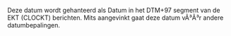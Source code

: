 Deze datum wordt gehanteerd als Datum in het DTM+97 segment van de EKT (CLOCKT) berichten. Mits aangevinkt gaat deze datum vÃ³Ã³r andere datumbepalingen.
